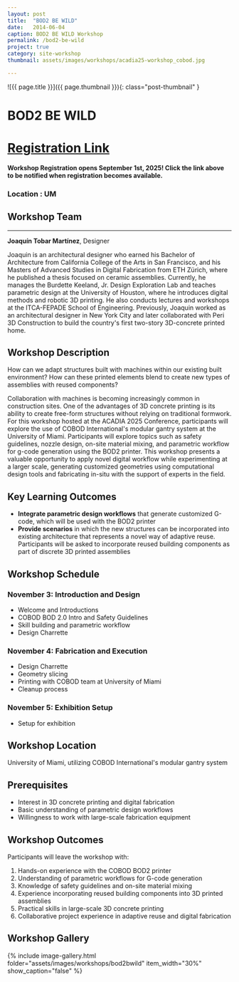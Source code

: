 ```yaml
---
layout: post
title:  "BOD2 BE WILD"
date:   2014-06-04
caption: BOD2 BE WILD Workshop
permalink: /bod2-be-wild
project: true
category: site-workshop
thumbnail: assets/images/workshops/acadia25-workshop_cobod.jpg

---
```


![{{ page.title }}]({{ page.thumbnail }}){: class="post-thumbnail" }

# BOD2 BE WILD

# [Registration Link](https://www.eventbrite.com/e/acadia-2025-workshops-tickets-1559581613589?aff=oddtdtcreator)

**Workshop Registration opens September 1st, 2025! Click the link above to be notified when registration becomes available.**

### Location : UM

## Workshop Team
---

**Joaquín Tobar Martínez**, Designer  

Joaquin is an architectural designer who earned his Bachelor of Architecture from California College of the Arts in San Francisco, and his Masters of Advanced Studies in Digital Fabrication from ETH Zürich, where he published a thesis focused on ceramic assemblies. Currently, he manages the Burdette Keeland, Jr. Design Exploration Lab and teaches parametric design at the University of Houston, where he introduces digital methods and robotic 3D printing. He also conducts lectures and workshops at the ITCA-FEPADE School of Engineering. Previously, Joaquin worked as an architectural designer in New York City and later collaborated with Peri 3D Construction to build the country's first two-story 3D-concrete printed home.

## Workshop Description
How can we adapt structures built with machines within our existing built environment? How can these printed elements blend to create new types of assemblies with reused components?

Collaboration with machines is becoming increasingly common in construction sites. One of the advantages of 3D concrete printing is its ability to create free-form structures without relying on traditional formwork. For this workshop hosted at the ACADIA 2025 Conference, participants will explore the use of COBOD International's modular gantry system at the University of Miami. Participants will explore topics such as safety guidelines, nozzle design, on-site material mixing, and parametric workflow for g-code generation using the BOD2 printer. This workshop presents a valuable opportunity to apply novel digital workflow while experimenting at a larger scale, generating customized geometries using computational design tools and fabricating in-situ with the support of experts in the field.

## Key Learning Outcomes
- **Integrate parametric design workflows** that generate customized G-code, which will be used with the BOD2 printer
- **Provide scenarios** in which the new structures can be incorporated into existing architecture that represents a novel way of adaptive reuse. Participants will be asked to incorporate reused building components as part of discrete 3D printed assemblies

## Workshop Schedule

### November 3: Introduction and Design
- Welcome and Introductions
- COBOD BOD 2.0 Intro and Safety Guidelines
- Skill building and parametric workflow
- Design Charrette

### November 4: Fabrication and Execution
- Design Charrette
- Geometry slicing
- Printing with COBOD team at University of Miami
- Cleanup process

### November 5: Exhibition Setup
- Setup for exhibition

## Workshop Location
University of Miami, utilizing COBOD International's modular gantry system

## Prerequisites
- Interest in 3D concrete printing and digital fabrication
- Basic understanding of parametric design workflows
- Willingness to work with large-scale fabrication equipment

## Workshop Outcomes
Participants will leave the workshop with:
1. Hands-on experience with the COBOD BOD2 printer
2. Understanding of parametric workflows for G-code generation
3. Knowledge of safety guidelines and on-site material mixing
4. Experience incorporating reused building components into 3D printed assemblies
5. Practical skills in large-scale 3D concrete printing
6. Collaborative project experience in adaptive reuse and digital fabrication

## Workshop Gallery

{% include image-gallery.html folder="assets/images/workshops/bod2bwild" item_width="30%" show_caption="false" %}
